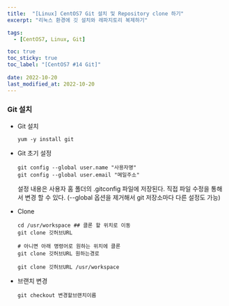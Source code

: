 ```yaml
---
title:  "[Linux] CentOS7 Git 설치 및 Repository clone 하기"
excerpt: "리눅스 환경에 깃 설치와 레파지토리 복제하기"

tags:
  - [CentOS7, Linux, Git]

toc: true
toc_sticky: true
toc_label: "[CentOS7 #14 Git]"
 
date: 2022-10-20
last_modified_at: 2022-10-20
---
```


### Git 설치
  
  - Git 설치

    ```console
    yum -y install git
    ```

  - Git 초기 설정

    ```console
    git config --global user.name "사용자명"
    git config --global user.email "메일주소"
    ```

    설정 내용은 사용자 홈 폴더의 .gitconfig 파일에 저장된다.
    직접 파일 수정을 통해서 변경 할 수 있다.
    (--global 옵션을 제거해서 git 저장소마다 다른 설정도 가능)

  - Clone
  
    ```console
    cd /usr/workspace ## 클론 할 위치로 이동
    git clone 깃허브URL 

    # 아니면 아래 명령어로 원하는 위치에 클론
    git clone 깃허브URL 원하는경로

    git clone 깃허브URL /usr/workspace
    ```
  
  - 브랜치 변경

    ```conole
    git checkout 변경할브랜치이름
    ```
  
